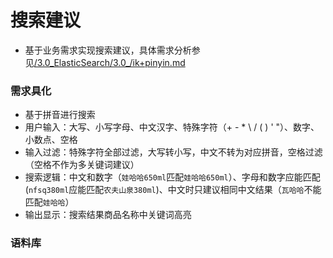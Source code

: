 
# 搜索建议
* 基于业务需求实现搜索建议，具体需求分析参见[/3.0_ElasticSearch/3.0_/ik+pinyin.md](../3.0_/ik%2Bpinyin.md)

### 需求具化
* 基于拼音进行搜索
* 用户输入：大写、小写字母、中文汉字、特殊字符（+ - * \ / ( ) ' "）、数字、小数点、空格
* 输入过滤：特殊字符全部过滤，大写转小写，中文不转为对应拼音，空格过滤（空格不作为多关键词建议）
* 搜索逻辑：中文和数字（`娃哈哈650ml`匹配`娃哈哈650ml`）、字母和数字应能匹配(`nfsq380ml`应能匹配`农夫山泉380ml`)、中文时只建议相同中文结果（`瓦哈哈`不能匹配`娃哈哈`）
* 输出显示：搜索结果商品名称中关键词高亮


### 语料库

